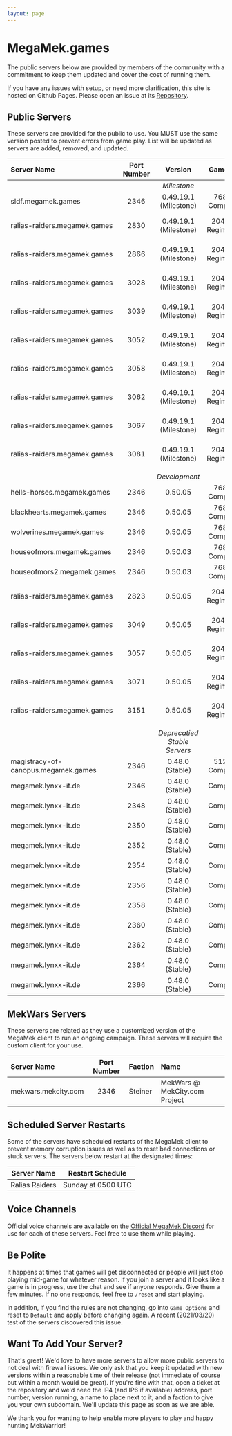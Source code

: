```yaml
---
layout: page
---
```

# MegaMek.games

The public servers below are provided by members of the community with a
commitment to keep them updated and cover the cost of running them.

If you have any issues with setup, or need more clarification, this site is
hosted on Github Pages. Please open an issue at its [Repository](https://github.com/MegaMek/megamek-games).

## Public Servers

These servers are provided for the public to use. You MUST use the same version
posted to prevent errors from game play. List will be updated as servers are
added, removed, and updated.

|Server Name|Port Number|Version|Game Size|Provided By|
|:------|:-----:|:--------:|:--:|-------:|
|||*Milestone*|||
|sldf.megamek.games           |2346|0.49.19.1 (Milestone)|768M - Companies    |MegaMek Team|
|ralias-raiders.megamek.games |2830|0.49.19.1 (Milestone)|2048M - Regimental? |[RR] Sierra Invenio|
|ralias-raiders.megamek.games |2866|0.49.19.1 (Milestone)|2048M - Regimental? |[RR] Sierra Invenio|
|ralias-raiders.megamek.games |3028|0.49.19.1 (Milestone)|2048M - Regimental? |[RR] Sierra Invenio|
|ralias-raiders.megamek.games |3039|0.49.19.1 (Milestone)|2048M - Regimental? |[RR] Sierra Invenio|
|ralias-raiders.megamek.games |3052|0.49.19.1 (Milestone)|2048M - Regimental? |[RR] Sierra Invenio|
|ralias-raiders.megamek.games |3058|0.49.19.1 (Milestone)|2048M - Regimental? |[RR] Sierra Invenio|
|ralias-raiders.megamek.games |3062|0.49.19.1 (Milestone)|2048M - Regimental? |[RR] Sierra Invenio|
|ralias-raiders.megamek.games |3067|0.49.19.1 (Milestone)|2048M - Regimental? |[RR] Sierra Invenio|
|ralias-raiders.megamek.games |3081|0.49.19.1 (Milestone)|2048M - Regimental? |[RR] Sierra Invenio|
||||||
|||*Development*|||
|hells-horses.megamek.games   |2346|0.50.05|768M - Companies    |MegaMek Team|
|blackhearts.megamek.games    |2346|0.50.05|768M - Companies    |MegaMek Team|
|wolverines.megamek.games     |2346|0.50.05|768M - Companies    |MegaMek Team|
|houseofmors.megamek.games    |2346|0.50.03|768M - Companies    |Mors2657|
|houseofmors2.megamek.games   |2346|0.50.03|768M - Companies    |Mors2657|
|ralias-raiders.megamek.games |2823|0.50.05|2048M - Regimental? |[RR] Sierra Invenio|
|ralias-raiders.megamek.games |3049|0.50.05|2048M - Regimental? |[RR] Sierra Invenio|
|ralias-raiders.megamek.games |3057|0.50.05|2048M - Regimental? |[RR] Sierra Invenio|
|ralias-raiders.megamek.games |3071|0.50.05|2048M - Regimental? |[RR] Sierra Invenio|
|ralias-raiders.megamek.games |3151|0.50.05|2048M - Regimental? |[RR] Sierra Invenio|
||||||
|||*Deprecatied Stable Servers*|||
|magistracy-of-canopus.megamek.games |2346|0.48.0 (Stable)|512M - Companies    |Delra|
|megamek.lynxx-it.de                 |2346|0.48.0 (Stable)|Companies|Hutti (LynX-IT)|
|megamek.lynxx-it.de                 |2348|0.48.0 (Stable)|Companies|Hutti (LynX-IT)|
|megamek.lynxx-it.de                 |2350|0.48.0 (Stable)|Companies|Hutti (LynX-IT)|
|megamek.lynxx-it.de                 |2352|0.48.0 (Stable)|Companies|Hutti (LynX-IT)|
|megamek.lynxx-it.de                 |2354|0.48.0 (Stable)|Companies|Hutti (LynX-IT)|
|megamek.lynxx-it.de                 |2356|0.48.0 (Stable)|Companies|Hutti (LynX-IT)|
|megamek.lynxx-it.de                 |2358|0.48.0 (Stable)|Companies|Hutti (LynX-IT)|
|megamek.lynxx-it.de                 |2360|0.48.0 (Stable)|Companies|Hutti (LynX-IT)|
|megamek.lynxx-it.de                 |2362|0.48.0 (Stable)|Companies|Hutti (LynX-IT)|
|megamek.lynxx-it.de                 |2364|0.48.0 (Stable)|Companies|Hutti (LynX-IT)|
|megamek.lynxx-it.de                 |2366|0.48.0 (Stable)|Companies|Hutti (LynX-IT)|

## MekWars Servers

These servers are related as they use a customized version of the MegaMek client to
run an ongoing campaign. These servers will require the custom client for your use.

|Server Name|Port Number|Faction|Name|
|:----|:-----:|:-----|:------|
|mekwars.mekcity.com|2346|Steiner|MekWars @ MekCity.com Project|

## Scheduled Server Restarts

Some of the servers have scheduled restarts of the MegaMek client to prevent
memory corruption issues as well as to reset bad connections or stuck servers.
The servers below restart at the designated times:

|Server Name|Restart Schedule|
|:---------:|:--------------:|
|Ralias Raiders | Sunday at 0500 UTC|

## Voice Channels

Official voice channels are available on the [Official MegaMek Discord](https://discord.gg/XM54YH9396) for use for each of these servers. Feel free to use them while playing.

## Be Polite

It happens at times that games will get disconnected or people will just stop playing mid-game for whatever reason. If you join a server and it looks like a game is in progress, use the chat and see if anyone responds. Give them a few minutes. If no one responds, feel free to `/reset` and start playing.

In addition, if you find the rules are not changing, go into `Game Options` and reset to `Default` and apply before changing again. A recent (2021/03/20) test of the servers discovered this issue.

## Want To Add Your Server?

That's great! We'd love to have more servers to allow more public servers to not deal with firewall issues. We only ask that you keep it updated with new versions within a reasonable time of their release (not immediate of course but within a month would be great). If you're fine with that, open a ticket at the repository and we'd need the IP4 (and IP6 if available) address, port number, version running, a name to place next to it, and a faction to give you your own subdomain. We'll update this page as soon as we are able.

We thank you for wanting to help enable more players to play and happy hunting MekWarrior!
